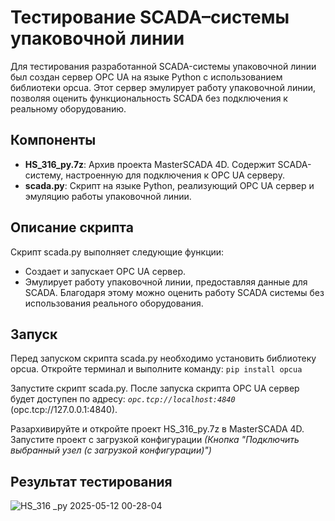 # Тестирование SCADA–системы упаковочной линии

Для тестирования разработанной SCADA-системы упаковочной линии был создан сервер OPC UA на языке Python с использованием библиотеки opcua. Этот сервер эмулирует работу упаковочной линии, позволяя оценить функциональность SCADA без подключения к реальному оборудованию.

## Компоненты
- **HS_316_py.7z**: Архив проекта MasterSCADA 4D. Содержит SCADA-систему, настроенную для подключения к OPC UA серверу.
- **scada.py**: Скрипт на языке Python, реализующий OPC UA сервер и эмуляцию работы упаковочной линии.


## Описание скрипта
Скрипт scada.py выполняет следующие функции:
- Создает и запускает OPC UA сервер.
- Эмулирует работу упаковочной линии, предоставляя данные для SCADA.
Благодаря этому можно оценить работу SCADA системы без использования реального оборудования.


## Запуск
Перед запуском скрипта scada.py необходимо установить библиотеку opcua. Откройте терминал и выполните команду:
`pip install opcua`

Запустите скрипт scada.py.
После запуска скрипта OPC UA сервер будет доступен по адресу: *`opc.tcp://localhost:4840`* (opc.tcp://127.0.0.1:4840).

Разархивируйте и откройте проект HS_316_py.7z в MasterSCADA 4D. Запустите проект с загрузкой конфигурации *(Кнопка "Подключить выбранный узел (с загрузкой конфигурации)")*


## Результат тестирования
![HS_316 _py 2025-05-12 00-28-04](https://github.com/user-attachments/assets/6357c2c8-41ed-4363-adc6-b20435ccc9ab)
